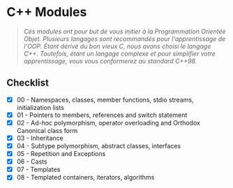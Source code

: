 # C++ Modules
> *Ces modules ont pour but de vous initier à la Programmation Orientée Objet. Plusieurs langages sont recommandés pour l'apprentissage de l'OOP. Étant dérivé du bon vieux C, nous avons choisi le langage C++. Toutefois, étant un langage complexe et pour simplifier votre apprentissage, vous vous conformerez au standard C++98.*

## Checklist
- [x] 00 - Namespaces, classes, member functions, stdio streams, initialization lists
- [x] 01 - Pointers to members, references and switch statement
- [x] 02 - Ad-hoc polymorphism, operator overloading and Orthodox Canonical class form
- [x] 03 - Inheritance
- [x] 04 - Subtype polymorphism, abstract classes, interfaces
- [x] 05 - Repetition and Exceptions
- [x] 06 - Casts
- [x] 07 - Templates
- [x] 08 - Templated containers, iterators, algorithms
